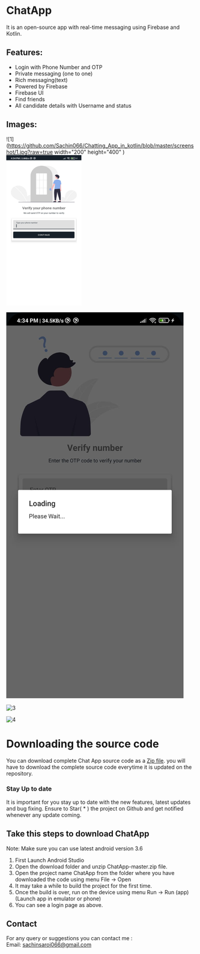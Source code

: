 # ChatApp
It is an open-source app with real-time messaging using Firebase and Kotlin.

## Features:
- Login with Phone Number and OTP
- Private messaging (one to one)
- Rich messaging(text)
- Powered by Firebase
- Firebase UI
- Find friends
- All candidate details with Username and status


## Images:
![1](https://github.com/Sachin066/Chatting_App_in_kotlin/blob/master/screenshot/1.jpg?raw=true width="200" height="400" )
<img src="https://github.com/Sachin066/Chatting_App_in_kotlin/blob/master/screenshot/1.jpg?raw=true" width="200" height="400">

![2](https://github.com/Sachin066/Chatting_App_in_kotlin/blob/master/screenshot/2.jpg?raw=true)

![3](https://user-images.githubusercontent.com/52067673/83350057-f15adc00-a356-11ea-8bd7-fbf09e9652ad.PNG)

![4](https://user-images.githubusercontent.com/52067673/83350128-878f0200-a357-11ea-94dc-070bba60fbe5.PNG)


# Downloading the source code

You can download complete Chat App source code as a <a href="https://github.com/krishkamani/ChatApp/archive/master.zip"> Zip file</a>.
you will have to download the complete source code everytime it is updated on the repository.

### Stay Up to date
It is important for you stay up to date with the new features, latest updates and bug fixing. Ensure to Star( * ) the project on Github and get notified whenever any update coming.
## Take this steps to download ChatApp
Note: Make sure you can use latest android version 3.6

1) First Launch Android Studio
2) Open the download folder and unzip ChatApp-master.zip file.
3) Open the project name ChatApp from the folder where you have downloaded the code using menu File -> Open
4) It may take a while to build the project for the first time.
5) Once the build is over, run on the device using menu Run -> Run (app) (Launch app in emulator or phone)
6) You can see a login page as above.

## Contact
For any query or suggestions you can contact me :<br>
Email: sachinsaroj066@gmail.com